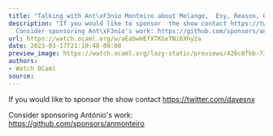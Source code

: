 ```yaml
---
title: "Talking with Ant\xF3nio Monteiro about Melange,  Esy, Reason, OCaml and more"
description: "If you would like to sponsor  the show contact https://twitter.com/davesnx
  Consider sponsoring Ant\xF3nio's work: https://github.com/sponsors/anmonteiro"
url: https://watch.ocaml.org/w/aEabwHEfXTKGxTNi6Xhy2a
date: 2023-03-17T21:10:48-00:00
preview_image: https://watch.ocaml.org/lazy-static/previews/426c0fbb-7368-4d30-ad78-7488fbd949fd.jpg
authors:
- Watch OCaml
source:
---
```


<p>If you would like to sponsor  the show contact <a href="https://twitter.com/davesnx" target="_blank" rel="noopener noreferrer">https://twitter.com/davesnx</a></p>
<p>Consider sponsoring Ant&oacute;nio's work: <a href="https://github.com/sponsors/anmonteiro" target="_blank" rel="noopener noreferrer">https://github.com/sponsors/anmonteiro</a></p>

